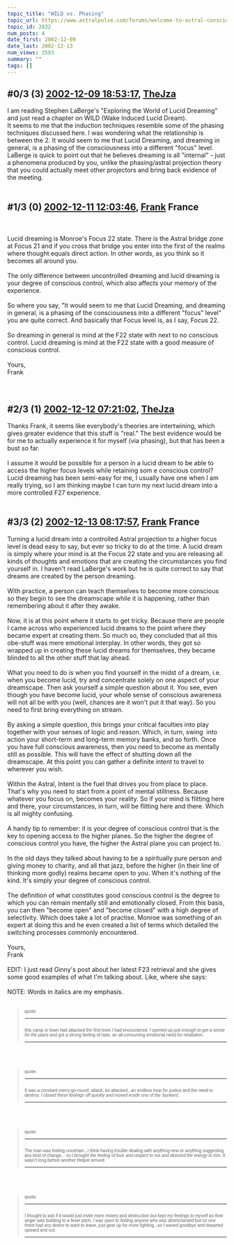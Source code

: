 ```yaml
---
topic_title: "WILD vs. Phasing"
topic_url: https://www.astralpulse.com/forums/welcome-to-astral-consciousness!/wild-vs-phasing
topic_id: 2832
num_posts: 4
date_first: 2002-12-09
date_last: 2002-12-13
num_views: 3593
summary: ""
tags: []
---
```


## \#0/3 (3) [2002-12-09 18:53:17](https://www.astralpulse.com/forums/index.php?msg=118562), [TheJza](https://www.astralpulse.com/forums/profile/?u=218)  ##
<section>
I am reading Stephen LaBerge's "Exploring the World of Lucid Dreaming" and just read a chapter on WILD (Wake Induced Lucid Dream).
<br>
It seems to me that the induction techniques resemble some of the phasing techniques discussed here. I was wondering what the relationship is between the 2. It would seem to me that Lucid Dreaming, and dreaming in general, is a phasing of the consciousness into a different "focus" level. LaBerge is quick to point out that he believes dreaming is all "internal" - just a phenomena produced by you, unlike the phasing/astral projection theory that you could actually meet other projectors and bring back evidence of the meeting.
<br>
<br>
</section>

## \#1/3 (0) [2002-12-11 12:03:46](https://www.astralpulse.com/forums/index.php?msg=18658), [Frank](https://www.astralpulse.com/forums/profile/?u=359) France ##
<section>
<br>
<br>
Lucid dreaming is Monroe's Focus 22 state. There is the Astral bridge zone at Focus 21 and if you cross that bridge you enter into the first of the realms where thought equals direct action. In other words, as you think so it becomes all around you.
<br>
<br>
The only difference between uncontrolled dreaming and lucid dreaming is your degree of conscious control, which also affects your memory of the experience.
<br>
<br>
So where you say, "It would seem to me that Lucid Dreaming, and dreaming in general, is a phasing of the consciousness into a different "focus" level" you are quite correct. And basically that Focus level is, as I say, Focus 22.
<br>
<br>
So dreaming in general is mind at the F22 state with next to no conscious control. Lucid dreaming is mind at the F22 state with a good measure of conscious control.
<br>
<br>
Yours,
<br>
Frank
<br>
<br>
<br>
</section>

## \#2/3 (1) [2002-12-12 07:21:02](https://www.astralpulse.com/forums/index.php?msg=18704), [TheJza](https://www.astralpulse.com/forums/profile/?u=218)  ##
<section>
Thanks Frank, it seems like everybody's theories are intertwining, which gives greater evidence that this stuff is "real." The best evidence would be for me to actually experience it for myself (via phasing), but that has been a bust so far.
<br>
<br>
I assume it would be possible for a person in a lucid dream to be able to access the higher focus levels while retaining som e conscious control? Lucid dreaming has been semi-easy for me, I usually have one when I am really trying, so I am thinking maybe I can turn my next lucid dream into a more controlled F27 experience.
<br>
<br>
</section>

## \#3/3 (2) [2002-12-13 08:17:57](https://www.astralpulse.com/forums/index.php?msg=18784), [Frank](https://www.astralpulse.com/forums/profile/?u=359) France ##
<section>
Turning a lucid dream into a controlled Astral projection to a higher focus level is dead easy to say, but ever so tricky to do at the time. A lucid dream is simply where your mind is at the Focus 22 state and you are releasing all kinds of thoughts and emotions that are creating the circumstances you find yourself in. I haven't read LaBerge's work but he is quite correct to say that dreams are created by the person dreaming.
<br>
<br>
With practice, a person can teach themselves to become more conscious so they begin to see the dreamscape while it is happening, rather than remembering about it after they awake.
<br>
<br>
Now, it is at this point where it starts to get tricky. Because there are people I came across who experienced lucid dreams to the point where they became expert at creating them. So much so, they concluded that all this obe-stuff was mere emotional interplay. In other words, they got so wrapped up in creating these lucid dreams for themselves, they became blinded to all the other stuff that lay ahead.
<br>
<br>
What you need to do is when you find yourself in the midst of a dream, i.e. when you become lucid, try and concentrate solely on one aspect of your dreamscape. Then ask yourself a simple question about it. You see, even though you have become lucid, your whole sense of conscious awareness will not all be with you (well, chances are it won't put it that way). So you need to first bring everything on stream.
<br>
<br>
By asking a simple question, this brings your critical faculties into play together with your senses of logic and reason. Which, in turn, swing  into action your short-term and long-term memory banks, and so forth. Once you have full conscious awareness, then you need to become as mentally still as possible. This will have the effect of shutting down all the dreamscape. At this point you can gather a definite intent to travel to wherever you wish.
<br>
<br>
Within the Astral, Intent is the fuel that drives you from place to place. That's why you need to start from a point of mental stillness. Because whatever you focus on, becomes your reality. So if your mind is flitting here and there, your circumstances, in turn, will be flitting here and there. Which is all mighty confusing.
<br>
<br>
A handy tip to remember: it is your degree of conscious control that is the key to opening access to the higher planes. So the higher the degree of conscious control you have, the higher the Astral plane you can project to.
<br>
<br>
In the old days they talked about having to be a spiritually pure person and giving money to charity, and all that jazz, before the higher (in their line of thinking more godly) realms became open to you. When it's nothing of the kind. It's simply your degree of conscious control.
<br>
<br>
The definition of what constitutes good conscious control is the degree to which you can remain mentally still and emotionally closed. From this basis, you can then "become open" and "become closed" with a high degree of selectivity. Which does take a lot of practise. Monroe was something of an expert at doing this and he even created a list of terms which detailed the switching processes commonly encountered.
<br>
<br>
Yours,
<br>
Frank
<br>
<br>
EDIT: I just read Ginny's post about her latest F23 retrieval and she gives some good examples of what I'm talking about. Like, where she says:
<br>
<br>
NOTE: Words in italics are my emphasis.
<br>
<br>
<blockquote id="quote">
 <font face='"Arial"' id="quote" size="1">
  quote:
  <hr height="1" id="quote" noshade=""/>
  <br>
  this camp or town had attacked the first town I had encountered.
  <i>
   I opened up just enough to get a sense for the place
  </i>
  and got a strong feeling of hate, an all-consuming emotional need for retaliation.
  <br>
  <hr height="1" id="quote" noshade=""/>
 </font>
</blockquote>
<br>
<br>
<blockquote id="quote">
 <font face='"Arial"' id="quote" size="1">
  quote:
  <hr height="1" id="quote" noshade=""/>
  <br>
  It was a constant merry-go-round: attack, be attacked...an endless loop for justice and the need to destroy.
  <i>
   I closed these feelings off quickly and moved inside one of the 'bunkers'.
  </i>
  <br>
  <hr height="1" id="quote" noshade=""/>
 </font>
</blockquote>
<br>
<br>
<blockquote id="quote">
 <font face='"Arial"' id="quote" size="1">
  quote:
  <hr height="1" id="quote" noshade=""/>
  <br>
  The man was feeling uncertain...I think having trouble dealing with anything new or anything suggesting any kind of change...
  <i>
   so I brought the feeling of love and respect to me and directed the energy to him.
  </i>
  It wasn't long before another Helper arrived
  <br>
  <hr height="1" id="quote" noshade=""/>
 </font>
</blockquote>
<br>
<br>
<blockquote id="quote">
 <font face='"Arial"' id="quote" size="1">
  quote:
  <hr height="1" id="quote" noshade=""/>
  <br>
  I thought to ask if it would just invite more misery and destruction
  <i>
   but kept my feelings to myself
  </i>
  as their anger was building to a fever pitch.
  <i>
   I was open to finding anyone who was disenchanted
  </i>
  but no one there had any desire to want to leave, just gear up for more fighting...so I waved goodbye and departed upward and out.
  <br>
  <hr height="1" id="quote" noshade=""/>
 </font>
</blockquote>
<br>
<br>
<br>
<br>
<br>
<br>
<br>
<br>
<br>
<br>
<br>
</section>